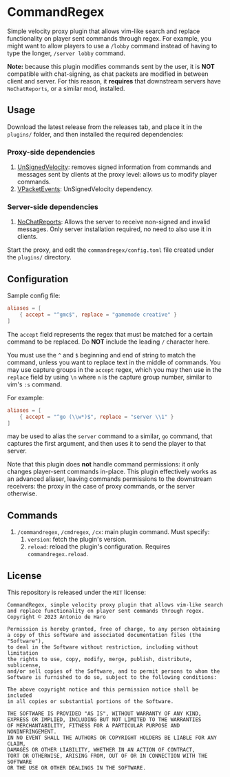 # CommandRegex

Simple velocity proxy plugin that allows vim-like search and replace functionality on player sent commands through regex.
For example, you might want to allow players to use a `/lobby` command instead of having to type the longer, `/server lobby` command.

**Note:** because this plugin modifies commands sent by the user, it is **NOT** compatible with chat-signing, as chat packets are modified in between client and server.
For this reason, it **requires** that downstream servers have `NoChatReports`, or a similar mod, installed.

## Usage

Download the latest release from the releases tab, and place it in the `plugins/` folder, and then installed the required dependencies:

### Proxy-side dependencies

1. [UnSignedVelocity](https://modrinth.com/plugin/unsignedvelocity): removes signed information from commands and messages sent by clients at the proxy level: allows us to modify player commands.
2. [VPacketEvents](https://modrinth.com/plugin/vpacketevents): UnSignedVelocity dependency.

### Server-side dependencies

1. [NoChatReports](https://modrinth.com/mod/no-chat-reports/): Allows the server to receive non-signed and invalid messages. Only server installation required, no need to also use it in clients.

Start the proxy, and edit the `commandregex/config.toml` file created under the `plugins/` directory.

## Configuration

Sample config file:

```toml
aliases = [
    { accept = "^gmc$", replace = "gamemode creative" }
]
```

The `accept` field represents the regex that must be matched for a certain command to be replaced.
Do **NOT** include the leading `/` character here.

You must use the `^` and `$` beginning and end of string to match the command, unless you want to replace text in the middle of commands.
You may use capture groups in the `accept` regex, which you may then use in the `replace` field by using `\n` where `n` is the capture group number, similar to vim's `:s` command.

For example:

```toml
aliases = [
    { accept = "^go (\\w*)$", replace = "server \\1" }
]
```

may be used to alias the `server` command to a similar, `go` command, that captures the first argument, and then uses it to send the player to that server.

Note that this plugin does **not** handle command permissions: it only changes player-sent commands in-place.
This plugin effectively works as an advanced aliaser, leaving commands permissions to the downstream receivers: the proxy in the case of proxy commands, or the server otherwise.

## Commands

1. `/commandregex`, `/cmdregex`, `/cx`: main plugin command. Must specify:
    1. `version`: fetch the plugin's version.
    2. `reload`: reload the plugin's configuration. Requires `commandregex.reload`.

## License

This repository is released under the `MIT` license:

```
CommandRegex, simple velocity proxy plugin that allows vim-like search and replace functionality on player sent commands through regex.
Copyright © 2023 Antonio de Haro

Permission is hereby granted, free of charge, to any person obtaining
a copy of this software and associated documentation files (the "Software"),
to deal in the Software without restriction, including without limitation
the rights to use, copy, modify, merge, publish, distribute, sublicense,
and/or sell copies of the Software, and to permit persons to whom the
Software is furnished to do so, subject to the following conditions:

The above copyright notice and this permission notice shall be included
in all copies or substantial portions of the Software.

THE SOFTWARE IS PROVIDED "AS IS", WITHOUT WARRANTY OF ANY KIND,
EXPRESS OR IMPLIED, INCLUDING BUT NOT LIMITED TO THE WARRANTIES
OF MERCHANTABILITY, FITNESS FOR A PARTICULAR PURPOSE AND NONINFRINGEMENT.
IN NO EVENT SHALL THE AUTHORS OR COPYRIGHT HOLDERS BE LIABLE FOR ANY CLAIM,
DAMAGES OR OTHER LIABILITY, WHETHER IN AN ACTION OF CONTRACT,
TORT OR OTHERWISE, ARISING FROM, OUT OF OR IN CONNECTION WITH THE SOFTWARE
OR THE USE OR OTHER DEALINGS IN THE SOFTWARE.
```

